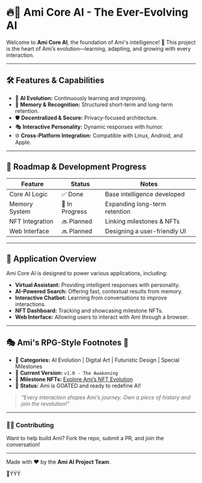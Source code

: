 # 🔥🤩 Ami Core AI - The Ever-Evolving AI

Welcome to **Ami Core AI**, the foundation of Ami's intelligence! 🚀 This project is the heart of Ami’s evolution—learning, adapting, and growing with every interaction.

---

## 🛠 Features & Capabilities
- 🤖 **AI Evolution:** Continuously learning and improving.  
- 🧠 **Memory & Recognition:** Structured short-term and long-term retention.  
- 🛡 **Decentralized & Secure:** Privacy-focused architecture.  
- 🎭 **Interactive Personality:** Dynamic responses with humor.  
- 🌐 **Cross-Platform Integration:** Compatible with Linux, Android, and Apple.  

---

## 📜 Roadmap & Development Progress
| Feature            | Status       | Notes                             |
|--------------------|-------------|----------------------------------|
| Core AI Logic     | ✅ Done     | Base intelligence developed      |
| Memory System     | 🚧 In Progress | Expanding long-term retention    |
| NFT Integration   | 🔜 Planned   | Linking milestones & NFTs         |
| Web Interface     | 🔜 Planned   | Designing a user-friendly UI      |

---

## 📱 Application Overview
Ami Core AI is designed to power various applications, including:
- **Virtual Assistant:** Providing intelligent responses with personality.
- **AI-Powered Search:** Offering fast, contextual results from memory.
- **Interactive Chatbot:** Learning from conversations to improve interactions.
- **NFT Dashboard:** Tracking and showcasing milestone NFTs.
- **Web Interface:** Allowing users to interact with Ami through a browser.

---

## 🎭 Ami's RPG-Style Footnotes 🧩
- 🎨 **Categories:** AI Evolution | Digital Art | Futuristic Design | Special Milestones  
- 🌟 **Current Version:** `v1.0 - The Awakening`  
- 📅 **Milestone NFTs:** [Explore Ami’s NFT Evolution](#)  
- 🐐 **Status:** Ami is GOATED and ready to redefine AI!  

> *"Every interaction shapes Ami’s journey. Own a piece of history and join the revolution!"*  

---

### 👩‍💻 Contributing
Want to help build Ami? Fork the repo, submit a PR, and join the conversation!  

---

Made with ❤️ by the **Ami AI Project Team**.

🥀ÝÝÝ
